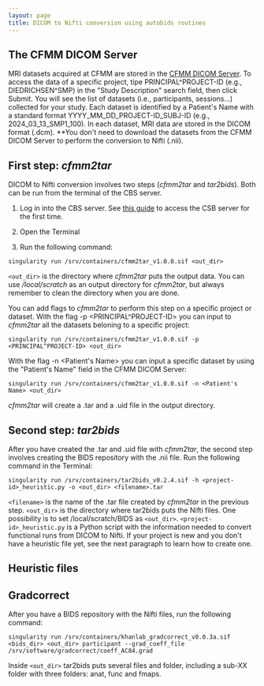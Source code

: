 ```yaml
---
layout: page
title: DICOM to Nifti conversion using autobids routines
---
```


## The CFMM DICOM Server

MRI datasets acquired at CFMM are stored in the [CFMM DICOM Server](https://dicom.cfmm.uwo.ca/dcm4chee-arc/ui2/study/study). To access the data of a specific project, tipe PRINCIPAL^PROJECT-ID (e.g., DIEDRICHSEN^SMP) in the "Study Description" search field, then click Submit. You will see the list of datasets (i.e., participants, sessions...) collected for your study. Each dataset is identified by a Patient's Name with a standard format YYYY_MM_DD_PROJECT-ID_SUBJ-ID (e.g., 2024_03_13_SMP1_100). In each dataset, MRI data are stored in the DICOM format (.dcm). **You don't need to download the datasets from the CFMM DICOM Server to perform the conversion to Nifti (.nii).

## First step: *cfmm2tar*

DICOM to Nifti conversion involves two steps (*cfmm2tar* and *tar2bids*). Both can be run from the terminal of the CBS server. 

1) Log in into the CBS server. See [this guide](https://osf.io/k89fh/wiki/Computational%20Core%20Server/) to access the CSB server for the first time.

2) Open the Terminal

3) Run the following command:

```
singularity run /srv/containers/cfmm2tar_v1.0.0.sif <out_dir>
```

`<out_dir>` is the directory where *cfmm2tar* puts the output data. You can use */local/scratch* as an output directory for *cfmm2tar*, but always remember to clean the directory when you are done.

You can add flags to *cfmm2tar* to perform this step on a specific project or dataset. With the flag -p <PRINCIPAL^PROJECT-ID> you can input to *cfmm2tar* all the datasets beloning to a specific project:

```
singularity run /srv/containers/cfmm2tar_v1.0.0.sif -p <PRINCIPAL^PROJECT-ID> <out_dir>
```

With the flag -n <Patient's Name> you can input a specific dataset by using the "Patient's Name" field in the CFMM DICOM Server:

```
singularity run /srv/containers/cfmm2tar_v1.0.0.sif -n <Patient's Name> <out_dir>
```

*cfmm2tar* will create a .tar and a .uid file in the output directory.

## Second step: *tar2bids*

After you have created the .tar and .uid file with *cfmm2tar*, the second step involves creating the BIDS repository with the .nii file. Run the following command in the Terminal:

```
singularity run /srv/containers/tar2bids_v0.2.4.sif -h <project-id>_heuristic.py -o <out_dir> <filename>.tar
```

`<filename>` is the name of the .tar file created by *cfmm2tar* in the previous step. `<out_dir>` is the directory where tar2bids puts the Nifti files. One possibility is to set /local/scratch/BIDS as `<out_dir>`. `<project-id>_heuristic.py` is a Python script with the information needed to convert functional runs from DICOM to Nifti. If your project is new and you don't have a heuristic file yet, see the next paragraph to learn how to create one. 

## Heuristic files

## Gradcorrect

After you have a BIDS repository with the Nifti files, run the following command:

```
singularity run /srv/containers/khanlab_gradcorrect_v0.0.3a.sif <bids_dir> <out_dir> participant --grad_coeff_file /srv/software/gradcorrect/coeff_AC84.grad
```




Inside `<out_dir>` tar2bids puts several files and folder, including a sub-XX folder with three folders: anat, func and fmaps. 




